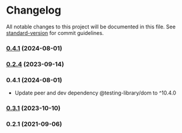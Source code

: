 # Changelog

All notable changes to this project will be documented in this file. See [standard-version](https://github.com/conventional-changelog/standard-version) for commit guidelines.

### [0.4.1](https://github.com/calm/testing-library-selector-18/compare/v0.3.1...v0.4.1) (2024-08-01)

### [0.2.4](https://github.com/calm/testing-library-selector-18/compare/v0.2.1...v0.2.4) (2023-09-14)

### 0.4.1 (2024-08-01)

- Update peer and dev dependency @testing-library/dom to ^10.4.0

### [0.3.1](https://github.com/domasx2/testing-library-selector/compare/v0.2.1...v0.3.1) (2023-10-10)

### 0.2.1 (2021-09-06)
